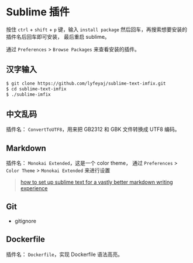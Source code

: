 # Sublime 插件

按住 `ctrl` + `shift` + `p` 键，输入 `install package` 然后回车，再搜索想要安装的插件名后回车即可安装， 最后重启 sublime。

通过 `Preferences` > `Browse Packages` 来查看安装的插件。


## 汉字输入

```bash
$ git clone https://github.com/lyfeyaj/sublime-text-imfix.git
$ cd sublime-text-imfix
$ ./sublime-imfix
```


## 中文乱码

插件名： `ConvertToUTF8`，用来把 GB2312 和 GBK 文件转换成 UTF8 编码。


## Markdown

插件名： `Monokai Extended`，这是一个 color theme， 通过 `Preferences` > `Color Theme` > `Monokai Extended` 来进行设置

> [how to set up sublime text for a vastly better markdown writing experience](https://blog.mariusschulz.com/2014/12/16/how-to-set-up-sublime-text-for-a-vastly-better-markdown-writing-experience)


## Git

* gitignore


## Dockerfile

插件名： `Dockerfile`，实现 Dockerfile 语法高亮。